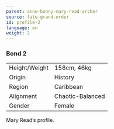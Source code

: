 ```yaml
---
parent: anne-bonny-mary-read-archer
source: fate-grand-order
id: profile-2
language: en
weight: 2
---
```


### Bond 2

<table>
  <tr><td>Height/Weight</td><td>158cm, 46kg</td></tr>
  <tr><td>Origin</td><td>History</td></tr>
  <tr><td>Region</td><td>Caribbean</td></tr>
  <tr><td>Alignment</td><td>Chaotic-Balanced</td></tr>
  <tr><td>Gender</td><td>Female</td></tr>
</table>

Mary Read’s profile.
